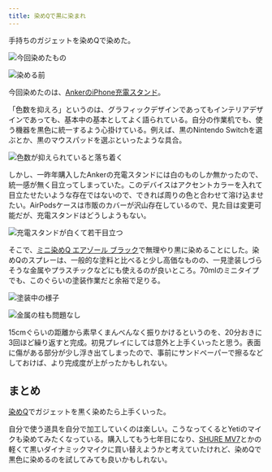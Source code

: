 ```yaml
---
title: 染めQで黒に染まれ
---
```

手持ちのガジェットを染めQで染めた。

![](https://lh5.googleusercontent.com/2T5TN_ioNUcLD02djkBx8h3Jw1bdjX5g8UwlOeUF9B1nAGfacZfpHovh2_HDgSq_2kE-cHon7bR8jnFyzhGVlF-DDQyztK1ImIVvv2V67L5xJoj_BVfd9hjljaNhAP8sPykGYSiBXnXQO1wEUAo4EA "今回染めたもの")

![](https://lh5.googleusercontent.com/8x1PtJaGgiLXev9wEYu6PKtBfxi7lWPJt0-qZ_nSq7ln6JZaCiDXBo7e9sBl4pb1X7Pm5978qUtI3jNDtK4mMc-FmdocvmDk_8Wr1kln_pjIrkyIEW1uPSIyxaj7FiuzN27EN_YduE-dgeTfCgG7_A "染める前")

今回染めたのは、[AnkerのiPhone充電スタンド](https://r7kamura.com/articles/2021-09-06-anker-iphone-stand)。

「色数を抑えろ」というのは、グラフィックデザインであってもインテリアデザインであっても、基本中の基本としてよく語られている。自分の作業机でも、使う機器を黒色に統一するよう心掛けている。例えば、黒のNintendo Switchを選ぶとか、黒のマウスパッドを選ぶといったような具合。

![](https://lh5.googleusercontent.com/RoOPwIfoCm9emw-4UydI7QPivWgS6N_8LACITrQL0O4FhWKcpp9aEY8P-JzUFYhfGO3aAYWa01RCswZJbHeXpL81dZX34Vo7Pc9GqHwb1DnVNqcTvtjNf_luk7DxBuS6tm2WYaDO1rCi7nAaohbulA "色数が抑えられていると落ち着く")

しかし、一昨年購入したAnkerの充電スタンドには白のものしか無かったので、統一感が無く目立ってしまっていた。このデバイスはアクセントカラーを入れて目立たせたいような存在ではないので、できれば周りの色と合わせて溶け込ませたい。AirPodsケースは市販のカバーが沢山存在しているので、見た目は変更可能だが、充電スタンドはどうしようもない。

![](https://lh6.googleusercontent.com/S-6ji7iEbaA2cosPB8JsIE0DL8JWR59XxzofbdStwoGNoskRD5_8UALvFL6qDNZtdkI4QBhog5NvgWisQgEOQWOrqlQS3SC9ohX-_PZgTsSPsEIj7XKzBJ3Kwu_vfeaZWXCVXB21R-pRmb7wimNjHw "充電スタンドが白くて若干目立つ")

そこで、[ミニ染めQ エアゾール ブラック](https://www.amazon.co.jp/dp/B003QMFUKO)で無理やり黒に染めることにした。染めQのスプレーは、一般的な塗料と比べると少し高価なものの、一見塗装しづらそうな金属やプラスチックなどにも使えるのが良いところ。70mlのミニタイプでも、このぐらいの塗装作業だと余裕で足りる。

![](https://lh5.googleusercontent.com/X4A3ZrqRKYEl4te9Bmk6Zdi_LXpM-sdc6dJizqGXe0eKQ_BiVUx1wBSUsPEQZ4OKXrqVnJO2kB8sKLYPy262uLMnGw6tgIECDeB4O_mNAUx6dX3YK9vNuENGU17mhaVsPfzFS-AEt_LEPLydrl4KxA "塗装中の様子")

![](https://lh6.googleusercontent.com/dTYe5qGFZ14-XVSR6dfvinqA5gVRiPfAGrhIfdgXyiRO-PuUL8y71pbNOssal1skwyBQaFCVATa0T5rwy7hhhBgaGWbsYYQ69OW4_Zroq_cjMhy0FoF0ndJBpIZSWwx8ciafLxgfOefNM62-4STiog "金属の柱も問題なし")

15cmぐらいの距離から素早くまんべんなく振りかけるというのを、20分おきに3回ほど繰り返すと完成。初見プレイにしては意外と上手くいったと思う。表面に傷がある部分が少し浮き出てしまったので、事前にサンドペーパーで擦るなどしておけば、より完成度が上がったかもしれない。

まとめ
---

[染めQ](https://www.amazon.co.jp/dp/B003QMFUKO)でガジェットを黒く染めたら上手くいった。

自分で使う道具を自分で加工していくのは楽しい。こうなってくるとYetiのマイクも染めてみたくなっている。購入してもう七年目になり、[SHURE MV7](https://www.amazon.co.jp/dp/B08KY7G1GV)とかの軽くて黒いダイナミックマイクに買い替えようかと考えていたけれど、染めQで黒色に染めるのを試してみても良いかもしれない。
